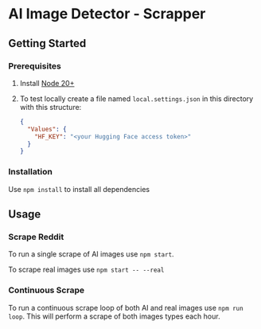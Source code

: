 # AI Image Detector - Scrapper

## Getting Started

### Prerequisites

1. Install [Node 20+](https://nodejs.org/en/download/)

1. To test locally create a file named `local.settings.json` in this directory with this structure:

    ```json
    {
      "Values": {
        "HF_KEY": "<your Hugging Face access token>"
      }
    }
    ```

### Installation

Use `npm install` to install all dependencies

## Usage

### Scrape Reddit

To run a single scrape of AI images use `npm start`.

To scrape real images use `npm start -- --real`

### Continuous Scrape

To run a continuous scrape loop of both AI and real images use `npm run loop`. This will perform a scrape of both images types each hour.
